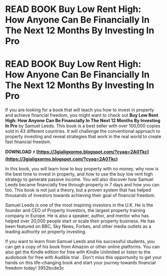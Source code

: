 # READ BOOK Buy Low Rent High: How Anyone Can Be Financially In The Next 12 Months By Investing In Pro
 
 
# READ BOOK Buy Low Rent High: How Anyone Can Be Financially In The Next 12 Months By Investing In Pro
     
If you are looking for a book that will teach you how to invest in property and achieve financial freedom, you might want to check out **Buy Low Rent High: How Anyone Can Be Financially In The Next 12 Months By Investing In Pro** by Samuel Leeds. This book is a best seller with over 100,000 copies sold in 43 different countries. It will challenge the conventional approach to property investing and reveal strategies that work in the real world to create fast financial freedom.
 
**DOWNLOAD ⚡ [https://3gialigxormo.blogspot.com/?cyaq=2A0Tkc](https://3gialigxormo.blogspot.com/?cyaq=2A0Tkc)**


     
In this book, you will learn how to buy property with no money, why now is the best time to invest in property, and how to use the buy low rent high strategy to generate passive income. You will also discover how Samuel Leeds became financially free through property in 7 days and how you can too. This book is not just a theory, but a proven system that has helped thousands of investors towards achieving their goal of financial freedom.
     
Samuel Leeds is one of the most inspiring investors in the U.K. He is the founder and CEO of Property Investors, the largest property training company in Europe. He is also a speaker, author, and mentor who has helped over 20,000 people start or scale their property business. He has been featured on BBC, Sky News, Forbes, and other media outlets as a leading authority on property investing.

If you want to learn from Samuel Leeds and his successful students, you can get a copy of his book from Amazon  or other online platforms. You can also get the Kindle edition for free with Kindle Unlimited  or listen to the audiobook for free with Audible trial . Don't miss this opportunity to get your hands on this life-changing book and start your journey towards financial freedom today!
 3952bcde3c
 

